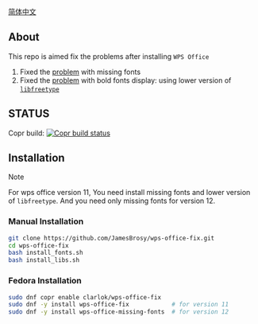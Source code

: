 [简体中文](README-zh_CN.md)

## About

This repo is aimed fix the problems after installing `WPS Office`

1. Fixed the [problem](http://packages.deepin.com/deepin/pool/non-free/t/ttf-wps-fonts/) with missing fonts
2. Fixed the [problem](https://bbs.wps.cn/topic/3137) with bold fonts display: using lower version of [`libfreetype`](https://packages.debian.org/zh-tw/bookworm/libfreetype6)

## STATUS

Copr build: [![Copr build status](https://copr.fedorainfracloud.org/coprs/clarlok/wps-office-fix/package/wps-office-fix/status_image/last_build.png)](https://copr.fedorainfracloud.org/coprs/clarlok/wps-office-fix/package/wps-office-fix/)

## Installation

> [!NOTE]
>
> For wps office version 11, You need install missing fonts and lower version of `libfreetype`. And you need only missing fonts for version 12.

### Manual Installation

```sh
git clone https://github.com/JamesBrosy/wps-office-fix.git
cd wps-office-fix
bash install_fonts.sh
bash install_libs.sh
```

### Fedora Installation

```sh
sudo dnf copr enable clarlok/wps-office-fix
sudo dnf -y install wps-office-fix            # for version 11
sudo dnf -y install wps-office-missing-fonts  # for version 12
```

